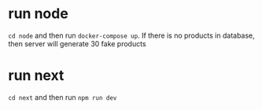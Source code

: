 # run node

`cd node` and then run `docker-compose up`. If there is no products in database, then server will generate 30 fake products

# run next

`cd next` and then run `npm run dev`
